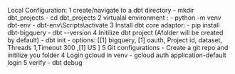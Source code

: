 Local Configuration:
    1 create/navigate to a dbt directory 
        -  mkdir dbt_projects
        -   cd dbt_projects
    2 virtualal environment : 
        -   python -m venv dbt-env
        -   dbt-env\Scripts\activate
    3 Install dbt core adaptor:
        -   pip install dbt-bigquery
        -   dbt --version
    4 Initilize dbt project (Afolder will be created by default)
        -   dbt init
            -   options: [[1] bigquery, [1] oauth, Project id, dataset, Threads 1,Timeout 300 ,[1] US ]
    5  Git configurations
        -  Create a git repo and initilize you folder
    4 Login gcloud in venv
        -   gcloud auth application-default login
    5 verify
        -   dbt debug 